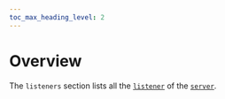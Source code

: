 ```yaml
---
toc_max_heading_level: 2
---
```


# Overview

The `listeners` section lists all the [`listener`](/neon/configuration/server/listeners/listener/) of the [`server`](/neon/configuration/server/server/).
